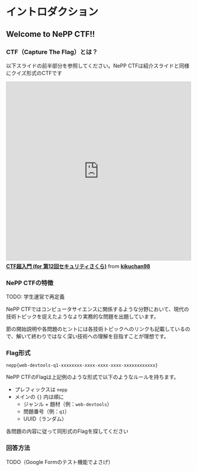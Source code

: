 # イントロダクション

## Welcome to NePP CTF!!

### CTF（Capture The Flag）とは？

以下スライドの前半部分を参照してください。NePP CTFは紹介スライドと同様にクイズ形式のCTFです

<iframe src="https://www.slideshare.net/slideshow/embed_code/key/1PLa0jO2bU4Pyr?startSlide=1" width="597" height="486" frameborder="0" marginwidth="0" marginheight="0" scrolling="no" style="border:1px solid #CCC; border-width:1px; margin-bottom:5px;max-width: 100%;" allowfullscreen></iframe><div style="margin-bottom:5px"><strong><a href="https://www.slideshare.net/slideshow/ctf-45624362/45624362" title="CTF超入門 (for 第12回セキュリティさくら)" target="_blank">CTF超入門 (for 第12回セキュリティさくら)</a></strong> from <strong><a href="https://www.slideshare.net/kikuchan98" target="_blank">kikuchan98</a></strong></div>

### NePP CTFの特徴

TODO: 学生運営で再定義

NePP CTFではコンピュータサイエンスに関係するような分野において、現代の技術トピックを捉えたようなより実務的な問題を出題しています。

節の開始説明や各問題のヒントには各技術トピックへのリンクも記載しているので、解いて終わりではなく深い技術への理解を目指すことが理想です。

### Flag形式

```
nepp{web-devtools-q1-xxxxxxxx-xxxx-xxxx-xxxx-xxxxxxxxxxxx}
```

NePP CTFのFlagは上記例のような形式で以下のようなルールを持ちます。

- プレフィックスは `nepp`
- メインの `{}` 内は順に
  - ジャンル + 題材（例：`web-devtools`）
  - 問題番号（例：`q1`）
  - UUID（ランダム）

各問題の内容に従って同形式のFlagを探してください

### 回答方法
TODO（Google Formのテスト機能でよさげ）